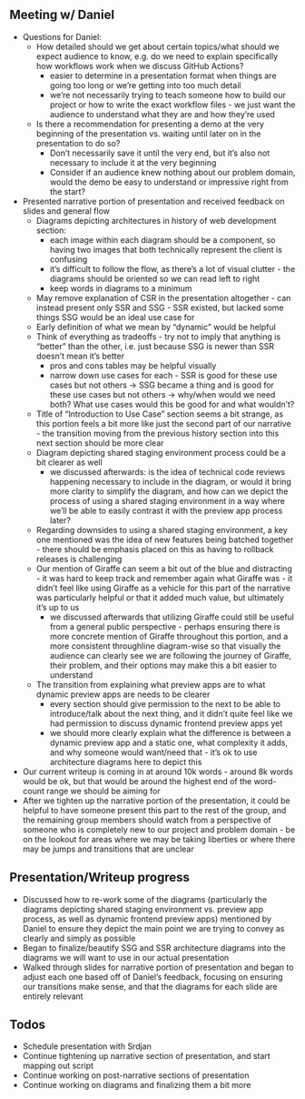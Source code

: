 ##  Meeting w/ Daniel
- Questions for Daniel:
  - How detailed should we get about certain topics/what should we expect audience to know, e.g. do we need to explain specifically how workflows work when we discuss GitHub Actions?
	  - easier to determine in a presentation format when things are going too long or we’re getting into too much detail
	  - we’re not necessarily trying to teach someone how to build our project or how to write the exact workflow files - we just want the audience to understand what they are and how they’re used
  - Is there a recommendation for presenting a demo at the very beginning of the presentation vs. waiting until later on in the presentation to do so?
	  - Don’t necessarily save it until the very end, but it’s also not necessary to include it at the very beginning
    - Consider if an audience knew nothing about our problem domain, would the demo be easy to understand or impressive right from the start? 
- Presented narrative portion of presentation and received feedback on slides and general flow
	- Diagrams depicting architectures in history of web development section: 
      - each image within each diagram should be a component, so having two images that both technically represent the client is confusing
      - it’s difficult to follow the flow, as there’s a lot of visual clutter - the diagrams should be oriented so we can read left to right
      - keep words in diagrams to a minimum
  - May remove explanation of CSR in the presentation altogether - can instead present only SSR and SSG - SSR existed, but lacked some things SSG would be an ideal use case for
  - Early definition of what we mean by “dynamic” would be helpful
  - Think of everything as tradeoffs - try not to imply that anything is “better” than the other, i.e. just because SSG is newer than SSR doesn’t mean it’s better
	  - pros and cons tables may be helpful visually
	  - narrow down use cases for each - SSR is good for these use cases but not others -> SSG became a thing and is good for these use cases but not others -> why/when would we need both? What use cases would this be good for and what wouldn’t?
  - Title of “Introduction to Use Case” section seems a bit strange, as this portion feels a bit more like just the second part of our narrative - the transition moving from the previous history section into this next section should be more clear
  - Diagram depicting shared staging environment process could be a bit clearer as well
	  - we discussed afterwards: is the idea of technical code reviews happening necessary to include in the diagram, or would it bring more clarity to simplify the diagram, and how can we depict the process of using a shared staging environment in a way where we’ll be able to easily contrast it with the preview app process later?
  - Regarding downsides to using a shared staging environment, a key one mentioned was the idea of new features being batched together - there should be emphasis placed on this as having to rollback releases is challenging
  - Our mention of Giraffe can seem a bit out of the blue and distracting - it was hard to keep track and remember again what Giraffe was - it didn’t feel like using Giraffe as a vehicle for this part of the narrative was particularly helpful or that it added much value, but ultimately it’s up to us
	  - we discussed afterwards that utilizing Giraffe could still be useful from a general public perspective - perhaps ensuring there is more concrete mention of Giraffe throughout this portion, and a more consistent throughline diagram-wise so that visually the audience can clearly see we are following the journey of Giraffe, their problem, and their options may make this a bit easier to understand
  - The transition from explaining what preview apps are to what dynamic preview apps are needs to be clearer
	  - every section should give permission to the next to be able to introduce/talk about the next thing, and it didn’t quite feel like we had permission to discuss dynamic frontend preview apps yet
	  - we should more clearly explain what the difference is between a dynamic preview app and a static one, what complexity it adds, and why someone would want/need that - it’s ok to use architecture diagrams here to depict this 
- Our current writeup is coming in at around 10k words - around 8k words would be ok, but that would be around the highest end of the word-count range we should be aiming for
- After we tighten up the narrative portion of the presentation, it could be helpful to have someone present this part to the rest of the group, and the remaining group members should watch from a perspective of someone who is completely new to our project and problem domain - be on the lookout for areas where we may be taking liberties or where there may be jumps and transitions that are unclear

## Presentation/Writeup progress
- Discussed how to re-work some of the diagrams (particularly the diagrams depicting shared staging environment vs. preview app process, as well as dynamic frontend preview apps) mentioned by Daniel to ensure they depict the main point we are trying to convey as clearly and simply as possible
- Began to finalize/beautify SSG and SSR architecture diagrams into the diagrams we will want to use in our actual presentation
- Walked through slides for narrative portion of presentation and began to adjust each one based off of Daniel’s feedback, focusing on ensuring our transitions make sense, and that the diagrams for each slide are entirely relevant

## Todos
- Schedule presentation with Srdjan
- Continue tightening up narrative section of presentation, and start mapping out script 
- Continue working on post-narrative sections of presentation
- Continue working on diagrams and finalizing them a bit more
